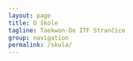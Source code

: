 ```yaml
---
layout: page
title: O škole
tagline: Taekwon-Do ITF Strančice
group: navigation
permalink: /skola/
---
```

